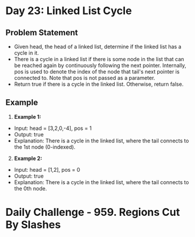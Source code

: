 # Day 23: Linked List Cycle

## Problem Statement
- Given head, the head of a linked list, determine if the linked list has a cycle in it.
- There is a cycle in a linked list if there is some node in the list that can be reached again by continuously following the next pointer. Internally, pos is used to denote the index of the node that tail's next pointer is connected to. Note that pos is not passed as a parameter.
- Return true if there is a cycle in the linked list. Otherwise, return false.

## Example

1. **Example 1:**
- Input: head = [3,2,0,-4], pos = 1
- Output: true
- Explanation: There is a cycle in the linked list, where the tail connects to the 1st node (0-indexed).
2. **Example 2:**
- Input: head = [1,2], pos = 0
- Output: true
- Explanation: There is a cycle in the linked list, where the tail connects to the 0th node.

# Daily Challenge - 959. Regions Cut By Slashes
